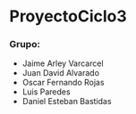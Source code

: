 # ProyectoCiclo3
### Grupo:
- Jaime Arley Varcarcel
- Juan David Alvarado
- Oscar Fernando Rojas
- Luis Paredes
- Daniel Esteban Bastidas

